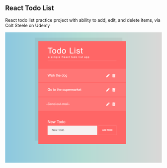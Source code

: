 ## React Todo List

React todo list practice project with ability to add, edit, and delete items, via Colt Steele on Udemy

![todo list](demo/todolist.png)
